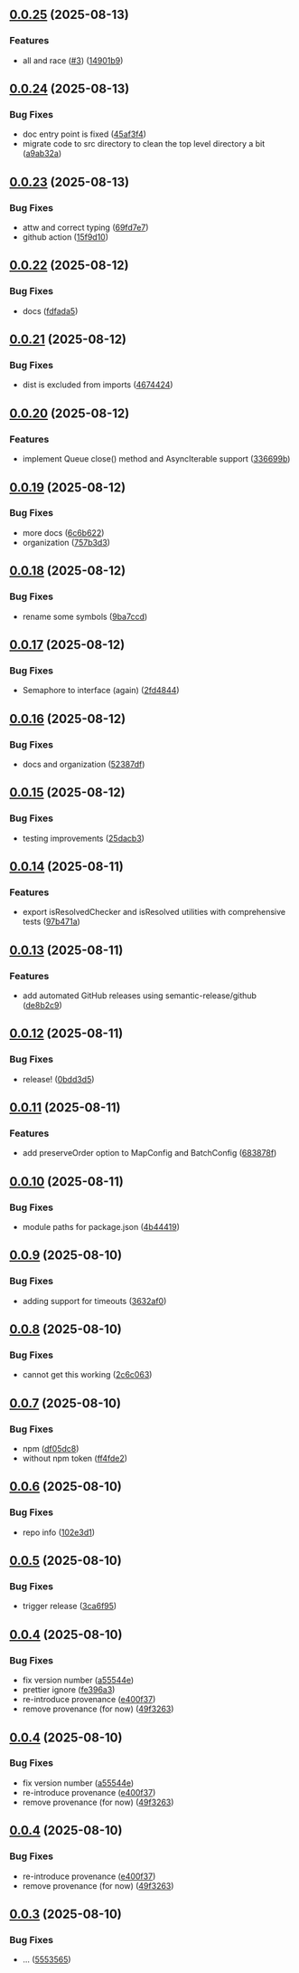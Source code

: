 ## [0.0.25](https://github.com/jeeyoungk/crnt/compare/v0.0.24...v0.0.25) (2025-08-13)


### Features

* all and race ([#3](https://github.com/jeeyoungk/crnt/issues/3)) ([14901b9](https://github.com/jeeyoungk/crnt/commit/14901b93e186ce2e6609e42a8ee948dba19c7dd8))

## [0.0.24](https://github.com/jeeyoungk/crnt/compare/v0.0.23...v0.0.24) (2025-08-13)


### Bug Fixes

* doc entry point is fixed ([45af3f4](https://github.com/jeeyoungk/crnt/commit/45af3f48253e7a3795d1c7075f289fbb53caa178))
* migrate code to src directory to clean the top level directory a bit ([a9ab32a](https://github.com/jeeyoungk/crnt/commit/a9ab32a015627163c72dca6276ad27c5a576ae5a))

## [0.0.23](https://github.com/jeeyoungk/crnt/compare/v0.0.22...v0.0.23) (2025-08-13)


### Bug Fixes

* attw and correct typing ([69fd7e7](https://github.com/jeeyoungk/crnt/commit/69fd7e7786817d94e511579153942c5dc97ec64f))
* github action ([15f9d10](https://github.com/jeeyoungk/crnt/commit/15f9d101ef9b035b698aa3a0815506276590b52b))

## [0.0.22](https://github.com/jeeyoungk/crnt/compare/v0.0.21...v0.0.22) (2025-08-12)


### Bug Fixes

* docs ([fdfada5](https://github.com/jeeyoungk/crnt/commit/fdfada5b68311b08f78bf4a963a805c8f7c47cc5))

## [0.0.21](https://github.com/jeeyoungk/crnt/compare/v0.0.20...v0.0.21) (2025-08-12)


### Bug Fixes

* dist is excluded from imports ([4674424](https://github.com/jeeyoungk/crnt/commit/4674424f37dddb1ef512a073434241f1e3ed8342))

## [0.0.20](https://github.com/jeeyoungk/crnt/compare/v0.0.19...v0.0.20) (2025-08-12)


### Features

* implement Queue close() method and AsyncIterable support ([336699b](https://github.com/jeeyoungk/crnt/commit/336699b885b4b5342f75bc5e832693c422694676))

## [0.0.19](https://github.com/jeeyoungk/crnt/compare/v0.0.18...v0.0.19) (2025-08-12)


### Bug Fixes

* more docs ([6c6b622](https://github.com/jeeyoungk/crnt/commit/6c6b622fdbbb7523fac5d3adbfeada17cf6aff7c))
* organization ([757b3d3](https://github.com/jeeyoungk/crnt/commit/757b3d3ca329c07777f4c14c98010198219eaae3))

## [0.0.18](https://github.com/jeeyoungk/crnt/compare/v0.0.17...v0.0.18) (2025-08-12)


### Bug Fixes

* rename some symbols ([9ba7ccd](https://github.com/jeeyoungk/crnt/commit/9ba7ccd4861558fb0fbb38f8b92c3f64447a32eb))

## [0.0.17](https://github.com/jeeyoungk/crnt/compare/v0.0.16...v0.0.17) (2025-08-12)


### Bug Fixes

* Semaphore to interface (again) ([2fd4844](https://github.com/jeeyoungk/crnt/commit/2fd484498db67201843f7e9b89fa9731a491b0ca))

## [0.0.16](https://github.com/jeeyoungk/crnt/compare/v0.0.15...v0.0.16) (2025-08-12)


### Bug Fixes

* docs and organization ([52387df](https://github.com/jeeyoungk/crnt/commit/52387df060fd08e8a9fcdab231fbeb1257dd6bd8))

## [0.0.15](https://github.com/jeeyoungk/crnt/compare/v0.0.14...v0.0.15) (2025-08-12)


### Bug Fixes

* testing improvements ([25dacb3](https://github.com/jeeyoungk/crnt/commit/25dacb336729b3aad3fdc765274e9120688ed0fa))

## [0.0.14](https://github.com/jeeyoungk/crnt/compare/v0.0.13...v0.0.14) (2025-08-11)


### Features

* export isResolvedChecker and isResolved utilities with comprehensive tests ([97b471a](https://github.com/jeeyoungk/crnt/commit/97b471ac56e1d04ee3eedaf16559922eb9491b2d))

## [0.0.13](https://github.com/jeeyoungk/crnt/compare/v0.0.12...v0.0.13) (2025-08-11)


### Features

* add automated GitHub releases using semantic-release/github ([de8b2c9](https://github.com/jeeyoungk/crnt/commit/de8b2c9c53440d21d998a53883032dea193ef6ab))

## [0.0.12](https://github.com/jeeyoungk/crnt/compare/v0.0.11...v0.0.12) (2025-08-11)


### Bug Fixes

* release! ([0bdd3d5](https://github.com/jeeyoungk/crnt/commit/0bdd3d58334f874f7f40d5f61ac9627bfe05c299))

## [0.0.11](https://github.com/jeeyoungk/crnt/compare/v0.0.10...v0.0.11) (2025-08-11)


### Features

* add preserveOrder option to MapConfig and BatchConfig ([683878f](https://github.com/jeeyoungk/crnt/commit/683878f4e70be025be26db613c4e80d846d40fda))

## [0.0.10](https://github.com/jeeyoungk/crnt/compare/v0.0.9...v0.0.10) (2025-08-11)


### Bug Fixes

* module paths for package.json ([4b44419](https://github.com/jeeyoungk/crnt/commit/4b444191af7929f19f66f20ef70b5b49e459a293))

## [0.0.9](https://github.com/jeeyoungk/crnt/compare/v0.0.8...v0.0.9) (2025-08-10)


### Bug Fixes

* adding support for timeouts ([3632af0](https://github.com/jeeyoungk/crnt/commit/3632af0088322b5ef5615be4097efc56fa0a76d9))

## [0.0.8](https://github.com/jeeyoungk/crnt/compare/v0.0.7...v0.0.8) (2025-08-10)


### Bug Fixes

* cannot get this working ([2c6c063](https://github.com/jeeyoungk/crnt/commit/2c6c063b0b8d0d9e2e8c219ea47af275a23dac66))

## [0.0.7](https://github.com/jeeyoungk/crnt/compare/v0.0.6...v0.0.7) (2025-08-10)


### Bug Fixes

* npm ([df05dc8](https://github.com/jeeyoungk/crnt/commit/df05dc8d3b808d5f19517bd438d60b6770859b69))
* without npm token ([ff4fde2](https://github.com/jeeyoungk/crnt/commit/ff4fde2501c2dc0010919bec0ba1722874d84874))

## [0.0.6](https://github.com/jeeyoungk/crnt/compare/v0.0.5...v0.0.6) (2025-08-10)


### Bug Fixes

* repo info ([102e3d1](https://github.com/jeeyoungk/crnt/commit/102e3d1661b781a8ca4baeafe4e37867d5f37a84))

## [0.0.5](https://github.com/jeeyoungk/crnt/compare/v0.0.4...v0.0.5) (2025-08-10)


### Bug Fixes

* trigger release ([3ca6f95](https://github.com/jeeyoungk/crnt/commit/3ca6f953131d3a3836d9a4b758b8467bd6c96e12))

## [0.0.4](https://github.com/jeeyoungk/crnt/compare/v0.0.3...v0.0.4) (2025-08-10)


### Bug Fixes

* fix version number ([a55544e](https://github.com/jeeyoungk/crnt/commit/a55544e917768cdb8c32f58200ab96b82ba97e85))
* prettier ignore ([fe396a3](https://github.com/jeeyoungk/crnt/commit/fe396a38ded36475eb7435490cc1213b0d35dc33))
* re-introduce provenance ([e400f37](https://github.com/jeeyoungk/crnt/commit/e400f3715d8d9447c7a72036a8556db6fa321ed1))
* remove provenance (for now) ([49f3263](https://github.com/jeeyoungk/crnt/commit/49f32630adaf9be364c75d7459621010680e200d))

## [0.0.4](https://github.com/jeeyoungk/crnt/compare/v0.0.3...v0.0.4) (2025-08-10)


### Bug Fixes

* fix version number ([a55544e](https://github.com/jeeyoungk/crnt/commit/a55544e917768cdb8c32f58200ab96b82ba97e85))
* re-introduce provenance ([e400f37](https://github.com/jeeyoungk/crnt/commit/e400f3715d8d9447c7a72036a8556db6fa321ed1))
* remove provenance (for now) ([49f3263](https://github.com/jeeyoungk/crnt/commit/49f32630adaf9be364c75d7459621010680e200d))

## [0.0.4](https://github.com/jeeyoungk/crnt/compare/v0.0.3...v0.0.4) (2025-08-10)


### Bug Fixes

* re-introduce provenance ([e400f37](https://github.com/jeeyoungk/crnt/commit/e400f3715d8d9447c7a72036a8556db6fa321ed1))
* remove provenance (for now) ([49f3263](https://github.com/jeeyoungk/crnt/commit/49f32630adaf9be364c75d7459621010680e200d))

## [0.0.3](https://github.com/jeeyoungk/crnt/compare/v0.0.2...v0.0.3) (2025-08-10)


### Bug Fixes

* ... ([5553565](https://github.com/jeeyoungk/crnt/commit/55535655624454228122ac5eddba5bb329c2fcf3))
